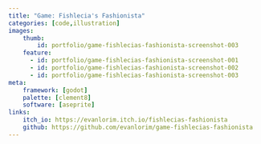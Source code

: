 ```yaml
---
title: "Game: Fishlecia's Fashionista"
categories: [code,illustration]
images:
    thumb:
        id: portfolio/game-fishlecias-fashionista-screenshot-003
    feature:
      - id: portfolio/game-fishlecias-fashionista-screenshot-001
      - id: portfolio/game-fishlecias-fashionista-screenshot-002
      - id: portfolio/game-fishlecias-fashionista-screenshot-003
meta:
    framework: [godot]
    palette: [clement8]
    software: [aseprite]
links:
    itch_io: https://evanlorim.itch.io/fishlecias-fashionista
    github: https://github.com/evanlorim/game-fishlecias-fashionista
---
```

